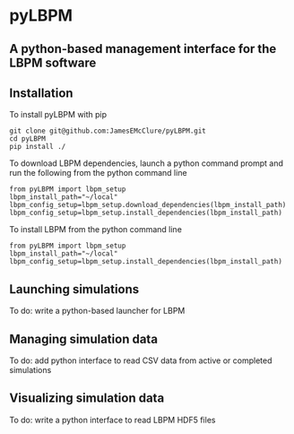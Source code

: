 # pyLBPM

## A python-based management interface for the LBPM software

## Installation
To install pyLBPM with pip

```
git clone git@github.com:JamesEMcClure/pyLBPM.git
cd pyLBPM
pip install ./
```

To download LBPM dependencies, launch a python command prompt and run the following from the python command line

```
from pyLBPM import lbpm_setup
lbpm_install_path="~/local"
lbpm_config_setup=lbpm_setup.download_dependencies(lbpm_install_path)
lbpm_config_setup=lbpm_setup.install_dependencies(lbpm_install_path)
```

To install LBPM from the python command line
```
from pyLBPM import lbpm_setup
lbpm_install_path="~/local"
lbpm_config_setup=lbpm_setup.install_dependencies(lbpm_install_path)
```

## Launching simulations

To do: write a python-based launcher for LBPM

## Managing simulation data

To do: add python interface to read CSV data from active or completed simulations

## Visualizing simulation data

To do: write a python interface to read LBPM HDF5 files
